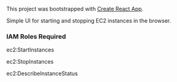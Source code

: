 This project was bootstrapped with [Create React App](https://github.com/facebook/create-react-app).

Simple UI for starting and stopping EC2 instances in the browser.

### IAM Roles Required

ec2:StartInstances

ec2:StopInstances

ec2:DescribeInstanceStatus